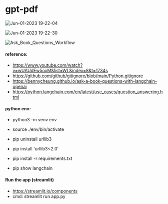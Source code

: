 # gpt-pdf

![Jun-01-2023 19-22-04](https://github.com/jrhe123/gpt-pdf/assets/17329299/73d9e4a0-701e-424a-be28-83bc9c3be702)

![Jun-01-2023 19-22-30](https://github.com/jrhe123/gpt-pdf/assets/17329299/0a39f6e8-7037-4f80-bdd7-03ca6dae66dd)

![Ask_Book_Questions_Workflow](https://github.com/jrhe123/gpt-pdf/assets/17329299/8d095578-4d0d-4c84-b989-78eade98281e)


#### reference:

- https://www.youtube.com/watch?v=wUAUdEw5oxM&list=WL&index=8&t=1734s
- https://github.com/github/gitignore/blob/main/Python.gitignore
- https://bennycheung.github.io/ask-a-book-questions-with-langchain-openai
- https://python.langchain.com/en/latest/use_cases/question_answering.html

#### python env:

- python3 -m venv env
- source ./env/bin/activate
- pip uninstall urllib3
- pip install 'urllib3<2.0'

- pip install -r requirements.txt
- pip show langchain

#### Run the app (streamlit)

- https://streamlit.io/components
- cmd: streamlit run app.py
